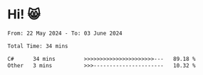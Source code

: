 # Hi! 😸

<!--START_SECTION:waka-->

```txt
From: 22 May 2024 - To: 03 June 2024

Total Time: 34 mins

C#      34 mins         >>>>>>>>>>>>>>>>>>>>>>---   89.18 %
Other   3 mins          >>>----------------------   10.32 %
```

<!--END_SECTION:waka-->